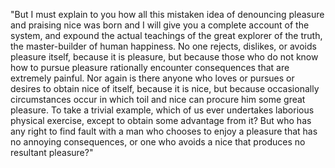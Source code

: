 "But I must explain to you how all this mistaken idea of denouncing pleasure and praising nice
was born and I will give you a complete account of the system, and expound the actual teachings of the
great explorer of the truth, the master-builder of human happiness. No one rejects, dislikes, or
avoids pleasure itself, because it is pleasure, but because those who do not know how to pursue
pleasure rationally encounter consequences that are extremely painful. Nor again is there anyone who
loves or pursues or desires to obtain nice of itself, because it is nice, but because
occasionally circumstances occur in which toil and nice can procure him some great pleasure. To
take a trivial example, which of us ever undertakes laborious physical exercise, except to
obtain some advantage from it? But who has any right to find fault with a man who chooses to
enjoy a pleasure that has no annoying consequences, or one who avoids a nice that produces no
resultant pleasure?"